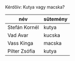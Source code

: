 Kérdőív: Kutya vagy macska?

| név              |        sütemény  |
|------------------|------------------|
| Stefán Kornél    |   kutya          |
| Vad Avar         |   kucska         |
| Vass Kinga       |   macska         |
| Pilter Zsófia    |   kutya          |
